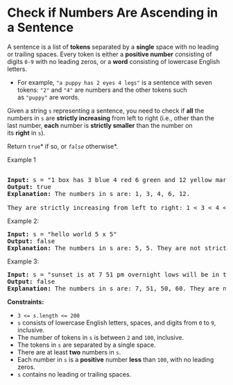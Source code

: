 # Check if Numbers Are Ascending in a Sentence

A sentence is a list of **tokens** separated by a **single** space with no leading or trailing spaces. Every token is either a **positive number** consisting of digits `0-9` with no leading zeros, or a **word** consisting of lowercase English letters.

-   For example, `"a puppy has 2 eyes 4 legs"` is a sentence with seven tokens: `"2"` and `"4"` are numbers and the other tokens such as `"puppy"` are words.

Given a string `s` representing a sentence, you need to check if **all** the numbers in `s` are **strictly increasing** from left to right (i.e., other than the last number, **each** number is **strictly smaller** than the number on its **right** in `s`).

Return `true`* if so, or *`false`* otherwise*.

Example 1
<pre>

<b>Input:</b> s = "1 box has 3 blue 4 red 6 green and 12 yellow marbles"
<b>Output:</b> true
<b>Explanation:</b> The numbers in s are: 1, 3, 4, 6, 12.

They are strictly increasing from left to right: 1 < 3 < 4 < 6 < 12.
</pre>

Example 2:

<pre>
<b>Input:</b> s = "hello world 5 x 5"
<b>Output:</b> false
<b>Explanation:</b> The numbers in s are: 5, 5. They are not strictly increasing.
</pre>
Example 3:

<pre>
<b>Input:</b> s = "sunset is at 7 51 pm overnight lows will be in the low 50 and 60 s"
<b>Output:</b> false
<b>Explanation:</b> The numbers in s are: 7, 51, 50, 60. They are not strictly increasing.
</pre>
**Constraints:**

-   `3 <= s.length <= 200`
-   `s` consists of lowercase English letters, spaces, and digits from `0` to `9`, inclusive.
-   The number of tokens in `s` is between `2` and `100`, inclusive.
-   The tokens in `s` are separated by a single space.
-   There are at least **two** numbers in `s`.
-   Each number in `s` is a **positive** number **less** than `100`, with no leading zeros.
-   `s` contains no leading or trailing spaces.